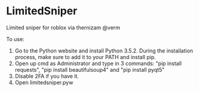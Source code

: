 # LimitedSniper
Limited sniper for roblox via thernizam @verm

To use:

1. Go to the Python website and install Python 3.5.2. During the installation process, make sure to add it to your PATH and install pip.
2. Open up cmd as Administrator and type in 3 commands: "pip install requests", "pip install beautifulsoup4" and "pip install pyqt5"
3. Disable 2FA if you have it.
4. Open limitedsniper.pyw
